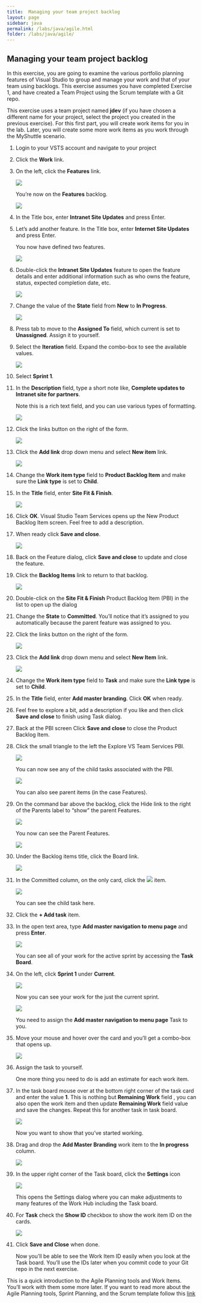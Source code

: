 ```yaml
---
title:  Managing your team project backlog
layout: page
sidebar: java
permalink: /labs/java/agile.html
folder: /labs/java/agile/
---
```


## Managing your team project backlog

In this exercise, you are going to examine the various portfolio
planning features of Visual Studio to group and manage your work and
that of your team using backlogs. This exercise assumes you have
completed Exercise 1, and have created a Team Project using the Scrum
template with a Git repo.

This exercise uses a team project named **jdev** (if you have chosen a
different name for your project, select the project you created in the
previous exercise). For this first part, you will create work items for
you in the lab. Later, you will create some more work items as you work
through the MyShuttle scenario.

1. Login to your VSTS account and navigate to your project

1. Click the **Work** link.

1. On the left, click the **Features** link.

    ![](images/image2.png)

    You’re now on the **Features** backlog.

    ![](images/image3.png)

1. In the Title box, enter **Intranet Site Updates** and press Enter.

1. Let’s add another feature. In the Title box, enter **Internet Site
    Updates** and press Enter.

    You now have defined two features.

    ![](images/image4.png)

1. Double-click the **Intranet Site Updates** feature to open the
    feature details and enter additional information such as who owns
    the feature, status, expected completion date, etc.

    ![](images/image5.png)

1. Change the value of the **State** field from **New** to **In
    Progress**.

    ![](images/image6.png)

1. Press tab to move to the **Assigned To** field, which current is set
    to **Unassigned**. Assign it to yourself.

1. Select the **Iteration** field. Expand the combo-box to see the
    available values.

    ![](images/image7.png)

1. Select **Sprint 1**.

1. In the **Description** field, type a short note like, **Complete
    updates to Intranet site for partners**.

    Note this is a rich text field, and you can use various types of
    formatting.

    ![](images/image8.png)

1. Click the links button on the right of the form.

    ![](images/image9.png)

1. Click the **Add link** drop down menu and select **New item** link.

    ![](images/image10.png)

1. Change the **Work item type** field to **Product Backlog Item** and
    make sure the **Link type** is set to **Child**.

1. In the **Title** field, enter **Site Fit & Finish**.

    ![](images/image11.png)

1. Click **OK**. Visual Studio Team Services opens up the New Product
    Backlog Item screen. Feel free to add a description.

1. When ready click **Save and close**.

    ![](images/image12.png)

1. Back on the Feature dialog, click **Save and close** to update and
    close the feature.

1. Click the **Backlog Items** link to return to that backlog.

    ![](images/image13.png)

1. Double-click on the **Site Fit & Finish** Product Backlog Item (PBI)
    in the list to open up the dialog

1. Change the **State** to **Committed**. You’ll notice that it’s
    assigned to you automatically because the parent feature was
    assigned to you.

1. Click the links button on the right of the form.

    ![](images/image9a.png)

1. Click the **Add link** drop down menu and select **New Item** link.

    ![](images/image10.png)

1. Change the **Work item type** field to **Task** and make sure the
    **Link type** is set to **Child**.

1. In the **Title** field, enter **Add master branding**. Click **OK**
    when ready.

1. Feel free to explore a bit, add a description if you like and then
    click **Save and close** to finish using Task dialog.

1. Back at the PBI screen Click **Save and close** to close the Product
    Backlog Item.

1. Click the small triangle to the left the Explore VS Team
    Services PBI.

    ![](images/image14.png)

    You can now see any of the child tasks associated with the PBI.

    ![](images/image15.png)

    You can also see parent items (in the case Features).

1. On the command bar above the backlog, click the Hide link to the
    right of the Parents label to “show” the parent Features.

    ![](images/image16.png)

    You now can see the Parent Features.

    ![](images/image17.png)

1. Under the Backlog items title, click the Board link.

     ![](images/image18.png)

1. In the Committed column, on the only card, click the
    ![](images/image19.png) item.

    ![](images/image20.png)

    You can see the child task here.

1. Click the **+ Add task** item.

1. In the open text area, type **Add master navigation to menu page**
    and press **Enter**.

    ![](images/image21.png)

    You can see all of your work for the active sprint by accessing the
**Task Board**.

1. On the left, click **Sprint 1** under **Current**.

    ![](images/image22.png)

    Now you can see your work for the just the current sprint.

    ![](images/image23.png)

    You need to assign the **Add master navigation to menu page** Task to you.

1. Move your mouse and hover over the card and you’ll get a combo-box
    that opens up.

    ![](images/image24.png)

1. Assign the task to yourself.

    One more thing you need to do is add an estimate for each work item.

1. In the task board mouse over at the bottom right corner of the task card and enter the value **1**. This is nothing but **Remaining Work** field , you can also open the work item and then update **Remaining Work** field value and save the changes. Repeat this for another task in task board.

    ![](images/image25.png)

    Now you want to show that you’ve started working.

1. Drag and drop the **Add Master Branding** work item to the **In
    progress** column.

    ![](images/image26.png)

1. In the upper right corner of the Task board, click the **Settings**
    icon

    ![](images/image27.png)

    This opens the Settings dialog where you can make adjustments to many
    features of the Work Hub including the Task board.

1. For **Task** check the **Show ID** checkbox to show the work item ID
    on the cards.

    ![](images/image28.png)

1. Click **Save and Close** when done.

    Now you’ll be able to see the Work Item ID easily when you look at
    the Task board. You’ll use the IDs later when you commit code to
    your Git repo in the next exercise.

This is a quick introduction to the Agile Planning tools and Work Items. You’ll work with them
some more later. If you want to read more about the Agile Planning tools, Sprint Planning, and the Scrum
template follow this [link](https://msdn.microsoft.com/en-us/Library/vs/alm/Work/scrum/sprint-planning)
